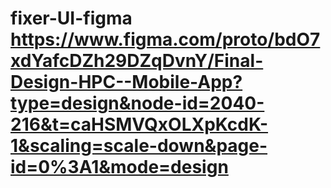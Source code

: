 # fixer-UI-figma https://www.figma.com/proto/bdO7xdYafcDZh29DZqDvnY/Final-Design-HPC--Mobile-App?type=design&node-id=2040-216&t=caHSMVQxOLXpKcdK-1&scaling=scale-down&page-id=0%3A1&mode=design
